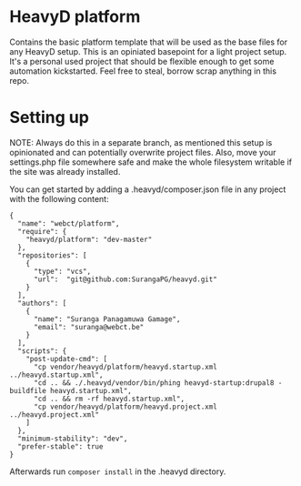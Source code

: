 # HeavyD platform 

Contains the basic platform template that will be used as the base files 
for any HeavyD setup. This is an opiniated basepoint for a light 
project setup. 
It's a personal used project that should be flexible enough to get some 
automation kickstarted. Feel free to steal, borrow scrap anything in this 
repo. 

# Setting up 
NOTE: Always do this in a separate branch, as mentioned this setup is 
opinionated and can potentially overwrite project files. 
Also, move your settings.php file somewhere safe and make the whole 
filesystem writable if the site was already installed. 

You can get started by adding a .heavyd/composer.json file in any project 
with the following content: 

```
{
  "name": "webct/platform",
  "require": {
    "heavyd/platform": "dev-master"
  },
  "repositories": [
    {
      "type": "vcs",
      "url":  "git@github.com:SurangaPG/heavyd.git"
    }
  ],
  "authors": [
    {
      "name": "Suranga Panagamuwa Gamage",
      "email": "suranga@webct.be"
    }
  ],
  "scripts": {
    "post-update-cmd": [
      "cp vendor/heavyd/platform/heavyd.startup.xml ../heavyd.startup.xml",
      "cd .. && ./.heavyd/vendor/bin/phing heavyd-startup:drupal8 -buildfile heavyd.startup.xml",
      "cd .. && rm -rf heavyd.startup.xml",
      "cp vendor/heavyd/platform/heavyd.project.xml ../heavyd.project.xml"
    ]
  },
  "minimum-stability": "dev",
  "prefer-stable": true
}
```
Afterwards run `composer install` in the .heavyd directory. 